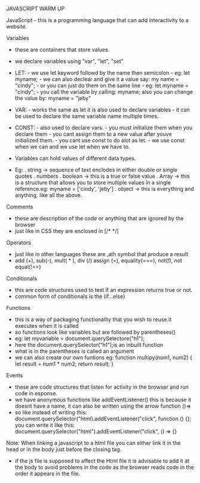 JAVASCRIPT WARM UP

JavaScript - this is a programming language that can add interactivity to a website.

Variables
   - these are containers that store values.
   - we declare variables using "var", "let", "set"
   - LET: - we use let keyword followd by the name then semicolon
          - eg: let myname;
          - we can also declear and give it a value say: my name = "cindy";
          - or you can just do them on the same line
          - eg: let myname = "cindy";
          - you call the variable by calling: myname; also you can change the value by: myname = "jeby"
   - VAR: - works the same as let it is also used to declare variables
          - it can be used to declare the same variable name multiple times.
   - CONST: - also used to declare vars.
            - you must initialize them when you declare them
            - you cant assign them to a new value after youve initialized them.
            - you cant use const to do alot as let.
            - we use const when we can and we use let when we have to.

   - Variables can hold values of different data types.
   - Eg: . string -> sequence of text enclodes in either double or single quotes
         . numbers
         . boolean -> this is a true or false value
         . Array -> this is a structure that allows you to store multiple values in a single reference.eg: myname = ['cindy', 'jeby']
         . object -> this is everything and anything. like all the above.

Comments
   - these  are description of the code or anything that are ignored by the browser
   - just like in CSS they are enclosed in [/* */]

Operators
   - just like in other languages these are ,ath symbol that produce a result
   - add (+), sub(-), mult( * ), div (/) assign (=), equality(===), not(!), not equal(!==)

Conditionals
   - this are code structures used to test if an expression returns true or not.
   - common form of conditionals is the (if...else)

Functions
   - this is a way of packaging functionality that you wish to reuse.it executes when it is called
   - so functions look like variables but are followed by parentheses()
   - eg: let myvariable = document.querySelectore("h1");
   - here the document.querySelector("h1");is an inbuilt function
   - what is in the parentheses is called an argument
   - we can also create our own funtions eg:
          function multipy(num1, num2) {
            let result = num1 * num2;
            return result;
          }

Events
   - these are code structures that listen for activity in the browser and run code in esponse.
   - we have anonymous functions like addEventListener() this is because it doesnt have a name, it can also be written using the arrow function ()=>
  - so like instead of writing this: document.querySelector("html).addEventListener("click", function () {}; you can write it like this: document.querySelector("html").addEventListener("click", () => {}

Note: When linking a javascript to a html file you can either link it in the head or in the body just before the closing tag.
- if the js file is supposed to affect the Html file it is advisable to add it at the body to avoid problems in the code as the browser reads code in the order it appears in the file.
